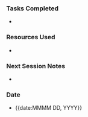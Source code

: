 ### Tasks Completed
- 
### Resources Used
- 
### Next Session Notes
- 
### Date
- {{date:MMMM DD, YYYY}}